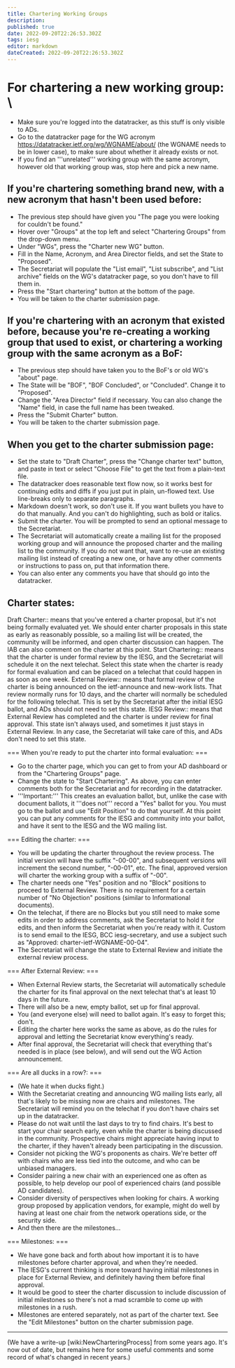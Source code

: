 ```yaml
---
title: Chartering Working Groups
description: 
published: true
date: 2022-09-20T22:26:53.302Z
tags: iesg
editor: markdown
dateCreated: 2022-09-20T22:26:53.302Z
---
```


# For chartering a new working group: \
 - Make sure you're logged into the datatracker, as this stuff is only visible to ADs.
 - Go to the datatracker page for the WG acronym <https://datatracker.ietf.org/wg/WGNAME/about/> (the WGNAME needs to be in lower case), to make sure about whether it already exists or not.
 - If you find an '''unrelated''' working group with the same acronym, however old that working group was, stop here and pick a new name.

## If you're chartering something brand new, with a new acronym that hasn't been used before: 
 - The previous step should have given you "The page you were looking for couldn't be found."
 - Hover over "Groups" at the top left and select "Chartering Groups" from the drop-down menu.
 - Under "WGs", press the "Charter new WG" button.
 - Fill in the Name, Acronym, and Area Director fields, and set the State to "Proposed".
 - The Secretariat will populate the "List email", "List subscribe", and "List archive" fields on the WG's datatracker page, so you don't have to fill them in.
 - Press the "Start chartering" button at the bottom of the page.
 - You will be taken to the charter submission page.

## If you're chartering with an acronym that existed before, because you're re-creating a working group that used to exist, or chartering a working group with the same acronym as a BoF: 

 - The previous step should have taken you to the BoF's or old WG's "about" page.
 - The State will be "BOF", "BOF Concluded", or "Concluded".  Change it to "Proposed".
 - Change the "Area Director" field if necessary.  You can also change the "Name" field, in case the full name has been tweaked.
 - Press the "Submit Charter" button.
 - You will be taken to the charter submission page.

## When you get to the charter submission page: 

 - Set the state to "Draft Charter", press the "Change charter text" button, and paste in text or select "Choose File" to get the text from a plain-text file.
 - The datatracker does reasonable text flow now, so it works best for continuing edits and diffs if you just put in plain, un-flowed text.  Use line-breaks only to separate paragraphs.
 - Markdown doesn't work, so don't use it.  If you want bullets you have to do that manually.  And you can't do highlighting, such as bold or italics.
 - Submit the charter.  You will be prompted to send an optional message to the Secretariat.
 - The Secretariat will automatically create a mailing list for the proposed working group and will announce the proposed charter and the mailing list to the community.  If you do not want that, want to re-use an existing mailing list instead of creating a new one, or have any other comments or instructions to pass on, put that information there.
 - You can also enter any comments you have that should go into the datatracker.
## Charter states: 

 Draft Charter:: means that you've entered a charter proposal, but it's not being formally evaluated yet.  We should enter charter proposals in this state as early as reasonably possible, so a mailing list will be created, the community will be informed, and open charter discussion can happen.  The IAB can also comment on the charter at this point.
 Start Chartering:: means that the charter is under formal review by the IESG, and the Secretariat will schedule it on the next telechat.  Select this state when the charter is ready for formal evaluation and can be placed on a telechat that could happen in as soon as one week.
 External Review:: means that formal review of the charter is being announced on the ietf-announce and new-work lists.  That review normally runs for 10 days, and the charter will normally be scheduled for the following telechat.  This is set by the Secretariat after the initial IESG ballot, and ADs should not need to set this state.
 IESG Review:: means that External Review has completed and the charter is under review for final approval.  This state isn't always used, and sometimes it just stays in External Review.  In any case, the Secretariat will take care of this, and ADs don't need to set this state.

=== When you're ready to put the charter into formal evaluation: ===
 - Go to the charter page, which you can get to from your AD dashboard or from the "Chartering Groups" page.
 - Change the state to "Start Chartering".  As above, you can enter comments both for the Secretariat and for recording in the datatracker.
 - '''Important:''' This creates an evaluation ballot, but, unlike the case with document ballots, it '''does not''' record a "Yes" ballot for you.  You must go to the ballot and use "Edit Position" to do that yourself.  At this point you can put any comments for the IESG and community into your ballot, and have it sent to the IESG and the WG mailing list.

=== Editing the charter: ===
 - You will be updating the charter throughout the review process.  The initial version will have the suffix "-00-00", and subsequent versions will increment the second number, "-00-01", etc.  The final, approved version will charter the working group with a suffix of "-00".
 - The charter needs one "Yes" position and no "Block" positions to proceed to External Review.  There is no requirement for a certain number of "No Objection" positions (similar to Informational documents).
 - On the telechat, if there are no Blocks but you still need to make some edits in order to address comments, ask the Secretariat to hold it for edits, and then inform the Secretariat when you're ready with it.  Custom is to send email to the IESG, BCC iesg-secretary, and use a subject such as "Approved: charter-ietf-WGNAME-00-04".
 - The Secretariat will change the state to External Review and initiate the external review process.

=== After External Review: ===
 - When External Review starts, the Secretariat will automatically schedule the charter for its final approval on the next telechat that's at least 10 days in the future.
 - There will also be a new, empty ballot, set up for final approval.
 - You (and everyone else) will need to ballot again.  It's easy to forget this; don't.
 - Editing the charter here works the same as above, as do the rules for approval and letting the Secretariat know everything's ready.
 - After final approval, the Secretariat will check that everything that's needed is in place (see below), and will send out the WG Action announcement.

=== Are all ducks in a row?: ===
 - (We hate it when ducks fight.)
 - With the Secretariat creating and announcing WG mailing lists early, all that's likely to be missing now are chairs and milestones.  The Secretariat will remind you on the telechat if you don't have chairs set up in the datatracker.
 - Please do not wait until the last days to try to find chairs.  It's best to start your chair search early, even while the charter is being discussed in the community.  Prospective chairs might appreciate having input to the charter, if they haven't already been participating in the discussion.
 - Consider not picking the WG's proponents as chairs.  We're better off with chairs who are less tied into the outcome, and who can be unbiased managers.
 - Consider pairing a new chair with an experienced one as often as possible, to help develop our pool of experienced chairs (and possible AD candidates).
 - Consider diversity of perspectives when looking for chairs.  A working group proposed by application vendors, for example, might do well by having at least one chair from the network operations side, or the security side.
 - And then there are the milestones…

=== Milestones: ===
 - We have gone back and forth about how important it is to have milestones before charter approval, and when they're needed.
 - The IESG's current thinking is more toward having initial milestones in place for External Review, and definitely having them before final approval.
 - It would be good to steer the charter discussion to include discussion of initial milestones so there's not a mad scramble to come up with milestones in a rush.
 - Milestones are entered separately, not as part of the charter text.  See the "Edit Milestones" button on the charter submission page.

----

(We have a write-up [wiki:NewCharteringProcess] from some years ago.  It's now out of date, but remains here for some useful comments and some record of what's changed in recent years.)
